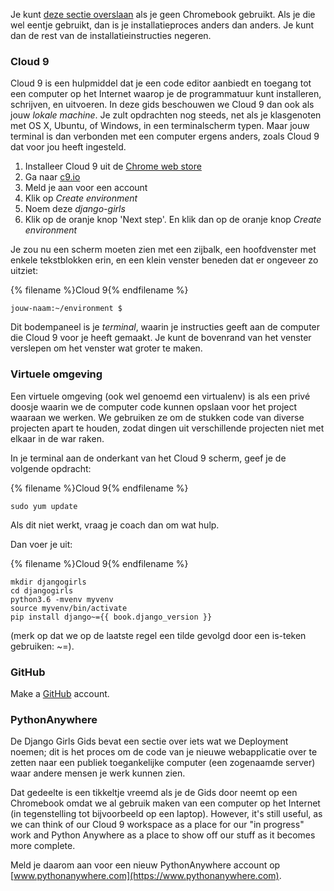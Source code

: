 Je kunt [deze sectie overslaan](http://tutorial.djangogirls.org/en/installation/#install-python) als je geen Chromebook gebruikt. Als je die wel eentje gebruikt, dan is je installatieproces anders dan anders. Je kunt dan de rest van de installatieinstructies negeren.

### Cloud 9

Cloud 9 is een hulpmiddel dat je een code editor aanbiedt en toegang tot een computer op het Internet waarop je de programmatuur kunt installeren, schrijven, en uitvoeren. In deze gids beschouwen we Cloud 9 dan ook als jouw *lokale machine*. Je zult opdrachten nog steeds, net als je klasgenoten met OS X, Ubuntu, of Windows, in een terminalscherm typen. Maar jouw terminal is dan verbonden met een computer ergens anders, zoals Cloud 9 dat voor jou heeft ingesteld.

1. Installeer Cloud 9 uit de [Chrome web store](https://chrome.google.com/webstore/detail/cloud9/nbdmccoknlfggadpfkmcpnamfnbkmkcp)
2. Ga naar [c9.io](https://c9.io)
3. Meld je aan voor een account
4. Klik op *Create environment*
5. Noem deze *django-girls*
6. Klik op de oranje knop 'Next step'. En klik dan op de oranje knop *Create environment*

Je zou nu een scherm moeten zien met een zijbalk, een hoofdvenster met enkele tekstblokken erin, en een klein venster beneden dat er ongeveer zo uitziet:

{% filename %}Cloud 9{% endfilename %}

    jouw-naam:~/environment $
    

Dit bodempaneel is je *terminal*, waarin je instructies geeft aan de computer die Cloud 9 voor je heeft gemaakt. Je kunt de bovenrand van het venster verslepen om het venster wat groter te maken.

### Virtuele omgeving

Een virtuele omgeving (ook wel genoemd een virtualenv) is als een privé doosje waarin we de computer code kunnen opslaan voor het project waaraan we werken. We gebruiken ze om de stukken code van diverse projecten apart te houden, zodat dingen uit verschillende projecten niet met elkaar in de war raken.

In je terminal aan de onderkant van het Cloud 9 scherm, geef je de volgende opdracht:

{% filename %}Cloud 9{% endfilename %}

    sudo yum update
    

Als dit niet werkt, vraag je coach dan om wat hulp.

Dan voer je uit:

{% filename %}Cloud 9{% endfilename %}

    mkdir djangogirls
    cd djangogirls
    python3.6 -mvenv myvenv
    source myvenv/bin/activate
    pip install django~={{ book.django_version }}
    

(merk op dat we op de laatste regel een tilde gevolgd door een is-teken gebruiken: ~=).

### GitHub

Make a [GitHub](https://github.com) account.

### PythonAnywhere

De Django Girls Gids bevat een sectie over iets wat we Deployment noemen; dit is het proces om de code van je nieuwe webapplicatie over te zetten naar een publiek toegankelijke computer (een zogenaamde server) waar andere mensen je werk kunnen zien.

Dat gedeelte is een tikkeltje vreemd als je de Gids door neemt op een Chromebook omdat we al gebruik maken van een computer op het Internet (in tegenstelling tot bijvoorbeeld op een laptop). However, it's still useful, as we can think of our Cloud 9 workspace as a place for our "in progress" work and Python Anywhere as a place to show off our stuff as it becomes more complete.

Meld je daarom aan voor een nieuw PythonAnywhere account op [www.pythonanywhere.com](https://www.pythonanywhere.com).